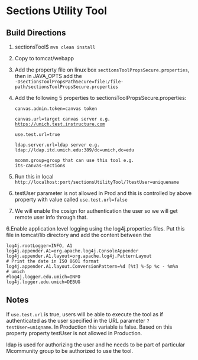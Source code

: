 # Sections Utility Tool

## Build Directions
 
1. sectionsTool$ <code>mvn clean install</code>
2. Copy to tomcat/webapp
3. Add the property file on linux box <code>sectionsToolPropsSecure.properties</code>,   
then in JAVA_OPTS add the  
<code>-DsectionsToolPropsPathSecure=file:/file-path/sectionsToolPropsSecure.properties</code>
4. Add the following 5 properties to sectionsToolPropsSecure.properties: 

    <code>canvas.admin.token=canvas token  
    canvas.url=target canvas server e.g. https://umich.test.instructure.com  
    use.test.url=true  
    ldap.server.url=ldap server e.g. ldap://ldap.itd.umich.edu:389/dc=umich,dc=edu  
    mcomm.group=group that can use this tool e.g. its-canvas-sections</code>

5. Run this in local  
<code>http://localhost:port/sectionsUtilityTool/?testUser=uniquename</code>
  1. testUser parameter is not allowed in Prod and this is controlled by above property with value called <code>use.test.url=false</code>
  2. We will enable the cosign for authentication the user so we will get remote user info through that.

6.Enable application level logging using the log4j.properties files. Put this file in tomcat/lib directory and add the content between the 
 
```
log4j.rootLogger=INFO, A1
log4j.appender.A1=org.apache.log4j.ConsoleAppender
log4j.appender.A1.layout=org.apache.log4j.PatternLayout
# Print the date in ISO 8601 format
log4j.appender.A1.layout.ConversionPattern=%d [%t] %-5p %c - %m%n
# umich
#log4j.logger.edu.umich=INFO
log4j.logger.edu.umich=DEBUG 
```

## Notes

If <code>use.test.url</code> is true, users will be able to execute the tool as if authenticated as the user specified in the URL parameter <code>?testUser=uniqname</code>. In Production this variable is  false. Based on this property property testUser is not allowed in Production.

ldap is used for authorizing the user and he needs to be part of particular Mcommunity group to be authorized to use the tool.





 
